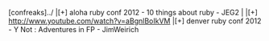 [confreaks]../
|[+] aloha ruby conf 2012 - 10 things about ruby - JEG2
| |[+] http://www.youtube.com/watch?v=aBgnlBoIkVM
|[+] denver ruby conf 2012 - Y Not : Adventures in FP - JimWeirich
